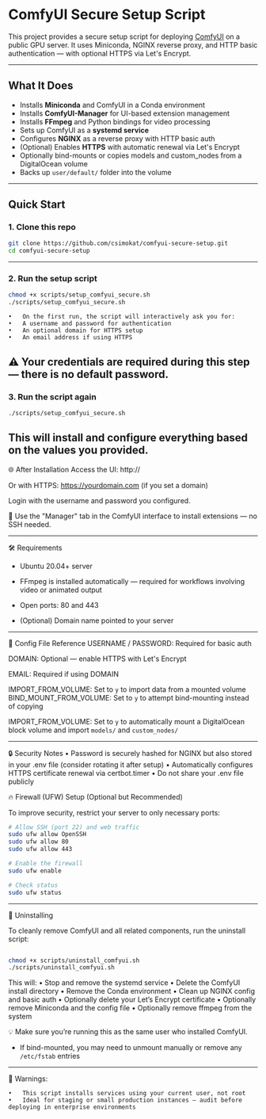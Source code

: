 # ComfyUI Secure Setup Script

This project provides a secure setup script for deploying [ComfyUI](https://github.com/comfyanonymous/ComfyUI) on a public GPU server. It uses Miniconda, NGINX reverse proxy, and HTTP basic authentication — with optional HTTPS via Let's Encrypt.

---

## What It Does

- Installs **Miniconda** and ComfyUI in a Conda environment
- Installs **ComfyUI-Manager** for UI-based extension management
- Installs **FFmpeg** and Python bindings for video processing
- Sets up ComfyUI as a **systemd service**
- Configures **NGINX** as a reverse proxy with HTTP basic auth
- (Optional) Enables **HTTPS** with automatic renewal via Let's Encrypt
- Optionally bind-mounts or copies models and custom_nodes from a DigitalOcean volume
- Backs up `user/default/` folder into the volume


---

## Quick Start

### 1. Clone this repo

```bash
git clone https://github.com/csimokat/comfyui-secure-setup.git
cd comfyui-secure-setup
```
---

### 2. Run the setup script
```bash
chmod +x scripts/setup_comfyui_secure.sh
./scripts/setup_comfyui_secure.sh
```
	•	On the first run, the script will interactively ask you for:
	•	A username and password for authentication
	•	An optional domain for HTTPS setup
	•	An email address if using HTTPS

⚠️ Your credentials are required during this step — there is no default password.
---

### 3. Run the script again
```bash
./scripts/setup_comfyui_secure.sh
```
This will install and configure everything based on the values you provided.
---

🌐 After Installation
Access the UI: http://<your-server-ip>

Or with HTTPS: https://yourdomain.com (if you set a domain)

Login with the username and password you configured.

🧩 Use the "Manager" tab in the ComfyUI interface to install extensions — no SSH needed.

---

🛠 Requirements
- Ubuntu 20.04+ server

- FFmpeg is installed automatically — required for workflows involving video or animated output

- Open ports: 80 and 443

- (Optional) Domain name pointed to your server

---

🧰 Config File Reference
USERNAME / PASSWORD: Required for basic auth

DOMAIN: Optional — enable HTTPS with Let's Encrypt

EMAIL: Required if using DOMAIN

IMPORT_FROM_VOLUME: Set to `y` to import data from a mounted volume
BIND_MOUNT_FROM_VOLUME: Set to `y` to attempt bind-mounting instead of copying


IMPORT_FROM_VOLUME: Set to `y` to automatically mount a DigitalOcean block volume and import `models/` and `custom_nodes/`

---

🔒 Security Notes
	•	Password is securely hashed for NGINX but also stored in your .env file (consider rotating it after setup)
	•	Automatically configures HTTPS certificate renewal via certbot.timer
	•	Do not share your .env file publicly

🔥 Firewall (UFW) Setup (Optional but Recommended)

To improve security, restrict your server to only necessary ports:
```bash
# Allow SSH (port 22) and web traffic
sudo ufw allow OpenSSH
sudo ufw allow 80
sudo ufw allow 443

# Enable the firewall
sudo ufw enable

# Check status
sudo ufw status
```
---

🧹 Uninstalling

To cleanly remove ComfyUI and all related components, run the uninstall script:
```bash

chmod +x scripts/uninstall_comfyui.sh
./scripts/uninstall_comfyui.sh

```

This will:
	•	Stop and remove the systemd service
	•	Delete the ComfyUI install directory
	•	Remove the Conda environment
	•	Clean up NGINX config and basic auth
	•	Optionally delete your Let’s Encrypt certificate
	•	Optionally remove Miniconda and the config file
	•	Optionally remove ffmpeg from the system

💡 Make sure you’re running this as the same user who installed ComfyUI.

- If bind-mounted, you may need to unmount manually or remove any `/etc/fstab` entries

---

🚧 Warnings:

	•	This script installs services using your current user, not root
	•	Ideal for staging or small production instances — audit before deploying in enterprise environments
